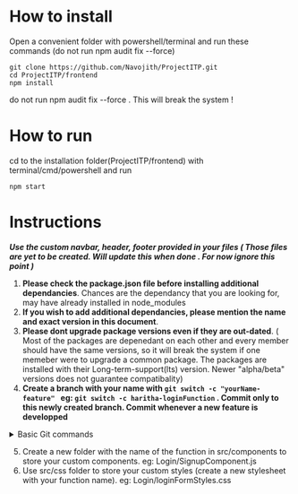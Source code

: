 # How to install 
Open a convenient folder with powershell/terminal and run these commands (do not run npm audit fix --force)
```
git clone https://github.com/Navojith/ProjectITP.git
cd ProjectITP/frontend
npm install
```
do not run npm audit fix --force . This will break the system !


# How to run
cd to the installation folder(ProjectITP/frontend) with terminal/cmd/powershell and run
```
npm start
```
        
        
# Instructions 

***Use the custom navbar, header, footer provided in your files ( Those files are yet to be created. Will update this when done . For now ignore this point )***

1. **Please check the package.json file before installing additional dependancies**. Chances are the dependancy that you are looking for, may have already installed in node_modules 
2. **If you wish to add additional dependancies, please mention the name and exact version in this document**. 
3. **Please dont upgrade package versions even if they are out-dated**. ( Most of the packages are depenedant on each other and every member should have the same versions,
 so it will break the system if one memeber were to upgrade a common package. The packages are installed with their Long-term-support(lts) version. Newer "alpha/beta" versions does not guarantee compatibality)
4. **Create a branch with your name with `git switch -c "yourName-feature" ` eg: `git switch -c haritha-loginFunction` . Commit only to this newly created branch. Commit whenever a new feature is developped**
   
<details><summary>Basic Git commands</summary>
<p>

#### Add files to git hub ( cd to ProjectITP folder and run)

```
  git switch "your-branch-name"      
  git add .
  git commit -m "your-message"
  git push origin your-branch-name
```
replace `your-branch-name` and `your-message` with appopriate names
</p>
</details>


5. Create a new folder with the name of the function in src/components to store your custom components.  eg: Login/SignupComponent.js
6. Use src/css folder to store your custom styles (create a new stylesheet with your function name). eg: Login/loginFormStyles.css
